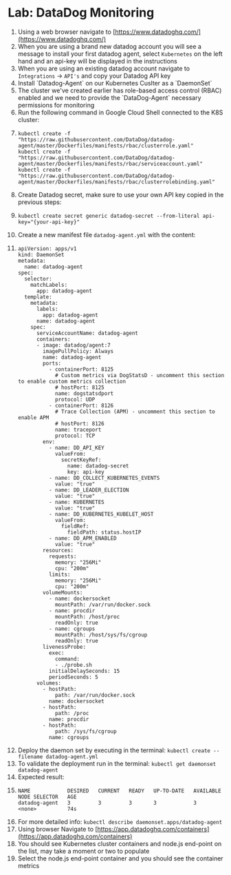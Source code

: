 # Lab: DataDog Monitoring

1. Using a web browser navigate to [https://www.datadoghq.com/](https://www.datadoghq.com/)
2. When you are using a brand new datadog account you will see a message to install your first datadog agent, select `Kubernetes` on the left hand and an api-key will be displayed in the instructions
3. When you are using an existing datadog account navigate to `Integrations` -&gt; `API's` and copy your Datadog API key
4. Install \`Datadog-Agent\` on our Kubernetes Cuslter as a \`DaemonSet\`
5. The cluster we've created earlier has role-based access control \(RBAC\) enabled and we need to provide the \`DataDog-Agent\` necessary permissions for monitoring
6. Run the following command in Google Cloud Shell connected to the K8S cluster:
7. ```text
   kubectl create -f "https://raw.githubusercontent.com/DataDog/datadog-agent/master/Dockerfiles/manifests/rbac/clusterrole.yaml"
   kubectl create -f "https://raw.githubusercontent.com/DataDog/datadog-agent/master/Dockerfiles/manifests/rbac/serviceaccount.yaml"
   kubectl create -f "https://raw.githubusercontent.com/DataDog/datadog-agent/master/Dockerfiles/manifests/rbac/clusterrolebinding.yaml"
   ```
8. Create Datadog secret, make sure to use your own API key copied in the previous steps:
9. ```text
   kubectl create secret generic datadog-secret --from-literal api-key="{your-api-key}"
   ```
10. Create a new manifest file `datadog-agent.yml` with the content:
11. ```text
    apiVersion: apps/v1
    kind: DaemonSet
    metadata:
      name: datadog-agent
    spec:
      selector:
        matchLabels:
          app: datadog-agent
      template:
        metadata:
          labels:
            app: datadog-agent
          name: datadog-agent
        spec:
          serviceAccountName: datadog-agent
          containers:
          - image: datadog/agent:7
            imagePullPolicy: Always
            name: datadog-agent
            ports:
              - containerPort: 8125
                # Custom metrics via DogStatsD - uncomment this section to enable custom metrics collection
                # hostPort: 8125
                name: dogstatsdport
                protocol: UDP
              - containerPort: 8126
                # Trace Collection (APM) - uncomment this section to enable APM
                # hostPort: 8126
                name: traceport
                protocol: TCP
            env:
              - name: DD_API_KEY
                valueFrom:
                  secretKeyRef:
                    name: datadog-secret
                    key: api-key
              - name: DD_COLLECT_KUBERNETES_EVENTS
                value: "true"
              - name: DD_LEADER_ELECTION
                value: "true"
              - name: KUBERNETES
                value: "true"
              - name: DD_KUBERNETES_KUBELET_HOST
                valueFrom:
                  fieldRef:
                    fieldPath: status.hostIP
              - name: DD_APM_ENABLED
                value: "true"
            resources:
              requests:
                memory: "256Mi"
                cpu: "200m"
              limits:
                memory: "256Mi"
                cpu: "200m"
            volumeMounts:
              - name: dockersocket
                mountPath: /var/run/docker.sock
              - name: procdir
                mountPath: /host/proc
                readOnly: true
              - name: cgroups
                mountPath: /host/sys/fs/cgroup
                readOnly: true
            livenessProbe:
              exec:
                command:
                - ./probe.sh
              initialDelaySeconds: 15
              periodSeconds: 5
          volumes:
            - hostPath:
                path: /var/run/docker.sock
              name: dockersocket
            - hostPath:
                path: /proc
              name: procdir
            - hostPath:
                path: /sys/fs/cgroup
              name: cgroups
    ```
12. Deploy the daemon set by executing in the terminal: `kubectl create --filename datadog-agent.yml`
13. To validate the deployment run in the terminal: `kubectl get daemonset datadog-agent`
14. Expected result:
15. ```text
    NAME            DESIRED   CURRENT   READY   UP-TO-DATE   AVAILABLE   NODE SELECTOR   AGE
    datadog-agent   3         3         3       3            3           <none>          74s
    ```
16. For more detailed info: `kubectl describe daemonset.apps/datadog-agent`
17. Using browser Navigate to [https://app.datadoghq.com/containers](https://app.datadoghq.com/containers)
18. You should see Kubernetes cluster containers and node.js end-point on the list, may take a moment or two to populate
19. Select the node.js end-point container and you should see the container metrics

